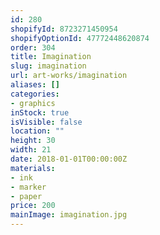 ```yaml
---
id: 280
shopifyId: 8723271450954
shopifyOptionId: 47772448620874
order: 304
title: Imagination
slug: imagination
url: art-works/imagination
aliases: []
categories:
- graphics
inStock: true
isVisible: false
location: ""
height: 30
width: 21
date: 2018-01-01T00:00:00Z
materials:
- ink
- marker
- paper
price: 200
mainImage: imagination.jpg
---
```

